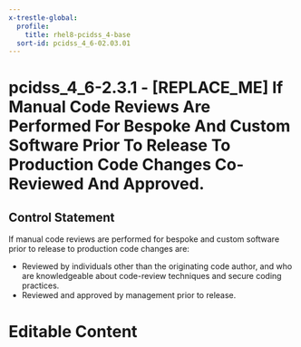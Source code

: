 ```yaml
---
x-trestle-global:
  profile:
    title: rhel8-pcidss_4-base
  sort-id: pcidss_4_6-02.03.01
---
```


# pcidss_4_6-2.3.1 - \[REPLACE_ME\] If Manual Code Reviews Are Performed For Bespoke And Custom Software Prior To Release To Production Code Changes Co-Reviewed And Approved.

## Control Statement

If manual code reviews are performed for bespoke and custom software prior to release
to production code changes are:
- Reviewed by individuals other than the originating code author, and who are
knowledgeable about code-review techniques and secure coding practices.
- Reviewed and approved by management prior to release.

# Editable Content

<!-- Make additions and edits below -->
<!-- The above represents the contents of the control as received by the profile, prior to additions. -->
<!-- If the profile makes additions to the control, they will appear below. -->
<!-- The above markdown may not be edited but you may edit the content below, and/or introduce new additions to be made by the profile. -->
<!-- If there is a yaml header at the top, parameter values may be edited. Use --set-parameters to incorporate the changes during assembly. -->
<!-- The content here will then replace what is in the profile for this control, after running profile-assemble. -->
<!-- The current profile has no added parts for this control, but you may add new ones here. -->
<!-- Each addition must have a heading either of the form ## Control my_addition_name -->
<!-- or ## Part a. (where the a. refers to one of the control statement labels.) -->
<!-- "## Control" parts are new parts added after the statement part. -->
<!-- "## Part" parts are new parts added into the top-level statement part with that label. -->
<!-- Subparts may be added with nested hash levels of the form ### My Subpart Name -->
<!-- underneath the parent ## Control or ## Part being added -->
<!-- See https://oscal-compass.github.io/compliance-trestle/tutorials/ssp_profile_catalog_authoring/ssp_profile_catalog_authoring for guidance. -->
